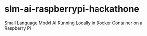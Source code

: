 # slm-ai-raspberrypi-hackathone
Small Language Model AI Running Locally in Docker Container on a Raspberry Pi
